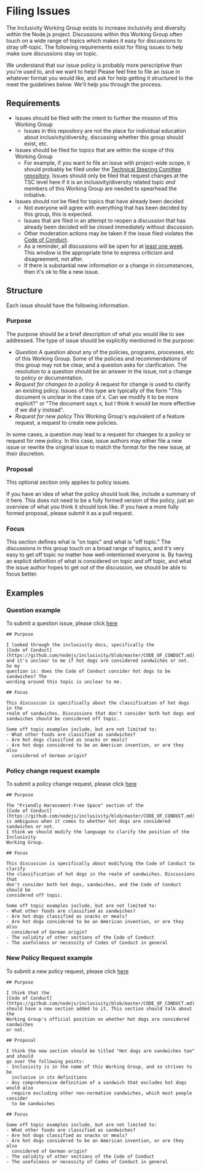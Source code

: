 # Filing Issues

The Inclusivity Working Group exists to increase inclusivity and diversity within the Node.js project. Discussions within this Working Group often touch on a wide range of topics which makes it easy for discussions to stray off-topic. The following requirements exist for filing issues to help make sure discussions stay on topic.

We understand that our issue policy is probably more perscriptive than you're used to, and we want to help! Please feel free to file an issue in whatever format you would like, and ask for help getting it structured to the meet the guidelines below. We'll help you through the process.

## Requirements

- Issues should be filed with the intent to further the mission of this Working Group
    - Issues in this repository are not the place for individual education about inclusivity/diversity, discussing whether this group should exist, etc.
- Issues should be filed for topics that are within the scope of this Working Group
    - For example, if you want to file an issue with project-wide scope, it should probably be filed under the [Technical Steering Comittee repository](https://github.com/nodejs/tsc). Issues should only be filed that request changes at the TSC level here if it is an inclusivity/diversity related topic _and_ members of this Working Group are needed to spearhead the initiative.
- Issues should not be filed for topics that have already been decided
    - Not everyone will agree with everything that has been decided by this group, this is expected.
    - Issues that are filed in an attempt to reopen a discussion that has already been decided will be closed immediately without discussion.
    - Other moderation actions may be taken if the issue filed violates the [Code of Conduct](https://github.com/nodejs/inclusivity/blob/master/CODE_OF_CONDUCT.md).
    - As a reminder, all discussions will be open for at [least one week](https://github.com/nodejs/inclusivity/#communication-policy). This window is the appropriate time to express criticism and disagreement, not after.
    - If there is substantial new information or a change in circumstances, then it's ok to file a new issue.

## Structure

Each issue should have the following information.

### Purpose

The purpose should be a brief description of what you would like to see addressed. The type of issue should be explicitly mentioned in the purpose:

- _Question_ A question about any of the policies, programs, processes, etc of this Working Group. Some of the policies and recommendations of this group may not be clear, and a question asks for clarification. The resolution to a question should be an answer in the issue, not a change to policy or documentation.
- _Request for changes to a policy_ A request for change is used to clarify an existing policy. Issues of this type are typically of the form "This document is unclear in the case of x. Can we modify it to be more explicit?" or "The document says x, but I think it would be more effective if we did y instead".
- _Request for new policy_ This Working Group's equivalent of a feature request, a request to create new policies.

In some cases, a question may lead to a request for changes to a policy or request for new policy. In this case, issue authors may either file a new issue or rewrite the original issue to match the format for the new issue, at their discretion.

### Proposal

This optional section only applies to policy issues.

If you have an idea of what the policy should look like, include a summary of it here. This does not need to be a fully formed version of the policy, just an overview of what you think it should look like. If you have a more fully formed proposal, please submit it as a pull request.

### Focus

This section defines what is "on topic" and what is "off topic." The discussions in this group touch on a broad range of topics, and it's very easy to get off topic no matter how well-intentioned everyone is. By having an explicit definition of what is considered on topic and off topic, and what the issue author hopes to get out of the discussion, we should be able to focus better.

## Examples

### Question example

To submit a question issue, please click [here](https://github.com/nodejs/inclusivity/issues/new?title=Question%3A%20%5BQuestion%20title%20goes%20here%5D&body=%23%23%20Purpose%0A%0A%5BQuestion%20Purpose%20goes%20here%5D%0A%0A%23%23%20Focus%0A%0A%5BQuestion%20Focus%20goes%20here%5D)

```
## Purpose

I looked through the inclusivity docs, specifically the
[Code of Conduct](https://github.com/nodejs/inclusivity/blob/master/CODE_OF_CONDUCT.md)
and it's unclear to me if hot dogs are considered sandwiches or not. So my
question is: does the Code of Conduct consider hot dogs to be sandwiches? The
wording around this topic is unclear to me.

## Focus

This discussion is specifically about the classification of hot dogs in the
realm of sandwiches. Discussions that don't consider both hot dogs and
sandwiches should be considered off topic.

Some off topic examples include, but are not limited to:
- What other foods are classified as sandwiches?
- Are hot dogs classified as snacks or meals?
- Are hot dogs considered to be an American invention, or are they also
  considered of German origin?
```

### Policy change request example

To submit a policy change request, please click [here](https://github.com/nodejs/inclusivity/issues/new?title=Policy%20Change%20Request%3A%20%5BPolicy%20change%20request%20title%20goes%20here%5D&body=%23%23%20Purpose%0A%0A%5BPolicy%20Change%20Request%20Purpose%20goes%20here%5D%0A%0A%23%23%20Proposal%0A%0A%5BPolicy%20Change%20Request%20Proposal%20goes%20here.%20This%20can%20be%20omitted%5D%0A%0A%23%23%20Focus%0A%0A%5BPolicy%20Change%20Request%20Focus%20goes%20here%5D)

```
## Purpose

The "Friendly Harassment-Free Space" section of the
[Code of Conduct](https://github.com/nodejs/inclusivity/blob/master/CODE_OF_CONDUCT.md)
is ambiguous when it comes to whether hot dogs are considered sandwiches or not.
I think we should modify the language to clarify the position of the Inclusivity
Working Group.

## Focus

This discussion is specifically about modifying the Code of Conduct to clarify
the classification of hot dogs in the realm of sandwiches. Discussions that
don't consider both hot dogs, sandwiches, and the Code of Conduct should be
considered off topic.

Some off topic examples include, but are not limited to:
- What other foods are classified as sandwiches?
- Are hot dogs classified as snacks or meals?
- Are hot dogs considered to be an American invention, or are they also
  considered of German origin?
- The validity of other sections of the Code of Conduct
- The usefulness or necessity of Codes of Conduct in general
```

### New Policy Request example

To submit a new policy request, please click [here](https://github.com/nodejs/inclusivity/issues/new?title=New%20Policy%20Request%3A%20%5BNew%20Policy%20Request%20title%20goes%20here%5D&body=%23%23%20Purpose%0A%0A%5BNew%20Policy%20Request%20Purpose%20goes%20here%5D%0A%0A%23%23%20Proposal%0A%0A%5BNew%20Policy%20Request%20Proposal%20goes%20here.%20This%20can%20be%20omitted%5D%0A%0A%23%23%20Focus%0A%0A%5BNew%20Policy%20Request%20Focus%20goes%20here%5D)

```
## Purpose

I think that the
[Code of Conduct](https://github.com/nodejs/inclusivity/blob/master/CODE_OF_CONDUCT.md)
should have a new section added to it. This section should talk about the
Working Group's official position on whether hot dogs are considered sandwiches
or not.

## Proposal

I think the new section should be titled "Hot dogs are sandwiches too" and should
go over the following points:
- Inclusivity is in the name of this Working Group, and so strives to be
  inclusive in its definitions
- Any comprehensive definition of a sandwich that excludes hot dogs would also
  require excluding other non-normative sandwiches, which most people consider
  to be sandwiches

## Focus

Some off topic examples include, but are not limited to:
- What other foods are classified as sandwiches?
- Are hot dogs classified as snacks or meals?
- Are hot dogs considered to be an American invention, or are they also
  considered of German origin?
- The validity of other sections of the Code of Conduct
- The usefulness or necessity of Codes of Conduct in general
```
